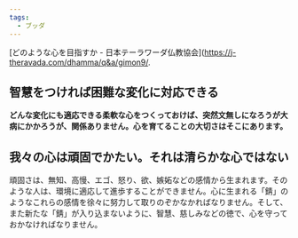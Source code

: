 ```yaml
---
tags:
  - ブッダ
---
```

[どのような心を目指すか - 日本テーラワーダ仏教協会](https://j-theravada.com/dhamma/q&a/gimon9/. 

## 智慧をつければ困難な変化に対応できる
**どんな変化にも適応できる柔軟な心をつくっておけば、突然文無しになろうが大病にかかろうが、関係ありません。心を育てることの大切さはそこにあります。**

## 我々の心は頑固でかたい。それは清らかな心ではない

頑固さは、無知、高慢、エゴ、怒り、欲、嫉妬などの感情から生まれます。そのような人は、環境に適応して進歩することができません。心に生まれる「錆」のようなこれらの感情を徐々に努力して取りのぞかなかればなりません。そして、また新たな「錆」が入り込まないように、智慧、慈しみなどの徳で、心を守っておかなければなりません。

